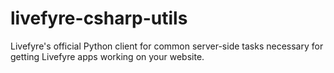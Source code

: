 # livefyre-csharp-utils
Livefyre's official Python client for common server-side tasks necessary for getting Livefyre apps working on your website.
